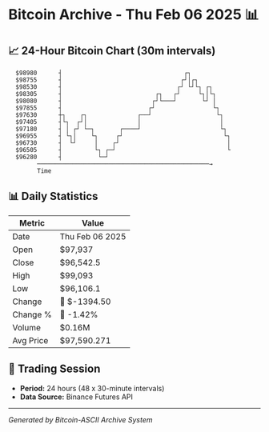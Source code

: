 # Bitcoin Archive - Thu Feb 06 2025 📊

## 📈 24-Hour Bitcoin Chart (30m intervals)

```
  $98980      ┤                                  ┌┐            
  $98755      ┤                                 ┌┘│┌┐          
  $98530      ┤                                ┌┘ └┘└┐ ┌┐      
  $98305      ┤                          ┌┐   ┌┘     └┐│└┐     
  $98080      ┤                         ┌┘└───┘       └┘ │     
  $97855      ┤                        ┌┘                └┐    
  $97630      ┼┐    ┌┐              ┌──┘                  └┐   
  $97405      ┤└┐  ┌┘│              │                      │   
  $97180      ┤ │ ┌┘ └─┐       ┌────┘                      └┐  
  $96955      ┤ └┐│    └┐     ┌┘                            └┐ 
  $96730      ┤  └┘     │    ┌┘                              │ 
  $96505      ┤         └┐ ┌─┘                               └ 
  $96280      ┤          └─┘                                   
        ────────────────────────────────────────────────→
        Time
```

## 📊 Daily Statistics

| Metric | Value |
|--------|-------|
| Date | Thu Feb 06 2025 |
| Open | $97,937 |
| Close | $96,542.5 |
| High | $99,093 |
| Low | $96,106.1 |
| Change | 🔴 $-1394.50 |
| Change % | 🔴 -1.42% |
| Volume | $0.16M |
| Avg Price | $97,590.271 |

## 📅 Trading Session

- **Period:** 24 hours (48 x 30-minute intervals)
- **Data Source:** Binance Futures API

---
*Generated by Bitcoin-ASCII Archive System*
